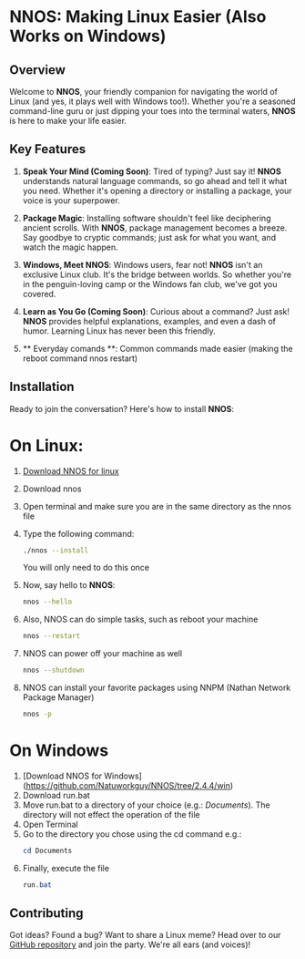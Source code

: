 # NNOS: Making Linux Easier (Also Works on Windows)

## Overview

Welcome to **NNOS**, your friendly companion for navigating the world of Linux (and yes, it plays well with Windows too!). Whether you're a seasoned command-line guru or just dipping your toes into the terminal waters, **NNOS** is here to make your life easier.

## Key Features

1. **Speak Your Mind (Coming Soon)**: Tired of typing? Just say it! **NNOS** understands natural language commands, so go ahead and tell it what you need. Whether it's opening a directory or installing a package, your voice is your superpower.

2. **Package Magic**: Installing software shouldn't feel like deciphering ancient scrolls. With **NNOS**, package management becomes a breeze. Say goodbye to cryptic commands; just ask for what you want, and watch the magic happen.

3. **Windows, Meet NNOS**: Windows users, fear not! **NNOS** isn't an exclusive Linux club. It's the bridge between worlds. So whether you're in the penguin-loving camp or the Windows fan club, we've got you covered.

4. **Learn as You Go (Coming Soon)**: Curious about a command? Just ask! **NNOS** provides helpful explanations, examples, and even a dash of humor. Learning Linux has never been this friendly.
5. ** Everyday comands **: Common commands  made easier (making the reboot command nnos restart)
## Installation

Ready to join the conversation? Here's how to install **NNOS**:

# On Linux:

1. [Download NNOS for linux](https://github.com/Natuworkguy/NNOS/blob/2.4.4/linux/)
2. Download nnos
3. Open terminal
   and make sure you are in the same directory as the nnos file
4. Type the following command:
   ```bash
   ./nnos --install
   ```
   You will only need to do this once
5. Now, say hello to **NNOS**:

   ```bash
   nnos --hello
   ```
6. Also, NNOS can do simple tasks, such as reboot your machine

   ```bash
   nnos --restart
   ```
7. NNOS can power off your machine as well
   ```bash
   nnos --shutdown
   ```
8. NNOS can install your favorite packages using NNPM (Nathan Network Package Manager)
   ```bash
   nnos -p
   ```
# On Windows
1. [Download NNOS for Windows] (https://github.com/Natuworkguy/NNOS/tree/2.4.4/win)
2. Download run.bat
3. Move run.bat to a directory of your choice (e.g.: *Documents*). The directory will not effect the operation of the file
4. Open Terminal
5. Go to the directory you chose using the cd command e.g.:
   ```PowerShell
   cd Documents
   ```
6. Finally, execute the file
   ```PowerShell
   run.bat
   ```
## Contributing

Got ideas? Found a bug? Want to share a Linux meme? Head over to our [GitHub repository](https://github.com/Natuworkguy/NNOS/tree/2.4.4) and join the party. We're all ears (and voices)!
